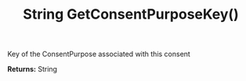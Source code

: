 ﻿---
uid: crmscript_ref_NSConsentInfo_GetConsentPurposeKey
title: String GetConsentPurposeKey()
intellisense: NSConsentInfo.GetConsentPurposeKey
keywords: NSConsentInfo, GetConsentPurposeKey
so.topic: reference
---

Key of the ConsentPurpose associated with this consent

**Returns:** String


